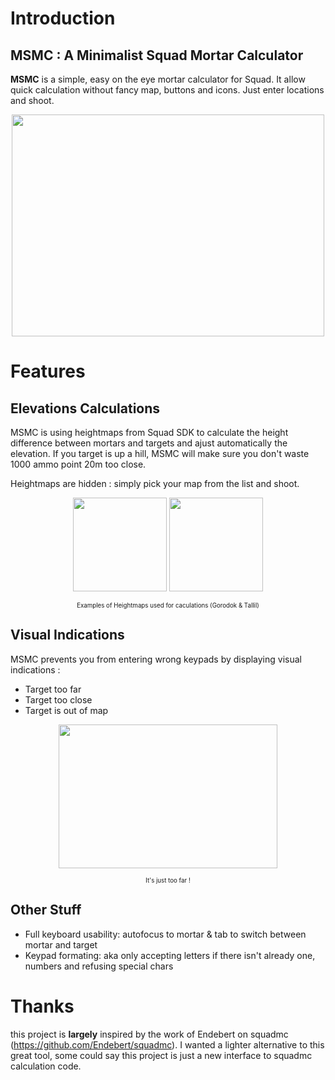 # **Introduction**

## **MSMC** : A Minimalist Squad Mortar Calculator
 
 **MSMC** is a simple, easy on the eye mortar calculator for Squad.
 It allow quick calculation without fancy map, buttons and icons. Just enter locations and shoot.
 
 
 <p align="center">
   <img width="500" height="355" src="https://i.imgur.com/zPo1Wxc.png">
 </p>
 
# **Features**


## **Elevations Calculations**

MSMC is using heightmaps from Squad SDK to calculate the height difference between mortars and targets and ajust automatically the elevation. If you target is up a hill, MSMC will make sure you don't waste 1000 ammo point 20m too close.

Heightmaps are hidden : simply pick your map from the list and shoot.

 <p align="center">
   <img width="150" height="150" src="https://github.com/sh4rkman/MSMC/blob/master/img/heightmaps/gorodok.jpg?raw=true">
      <img width="150" height="150" src="https://github.com/sh4rkman/MSMC/blob/master/img/heightmaps/tallil.jpg?raw=true">
 </p>
  <p align="center"><sub><sup>Examples of Heightmaps used for caculations (Gorodok & Tallil)</sub></sup></p>


## **Visual Indications**

MSMC prevents you from entering wrong keypads by displaying visual indications :
- Target too far
- Target too close
- Target is out of map

 <p align="center">
   <img width="350" height="230" src="https://i.imgur.com/tOb6KtR.png">
 </p>
  <p align="center"><sub><sup>It's just too far !</sub></sup></p>


## **Other Stuff**
- Full keyboard usability: autofocus to mortar & tab to switch between mortar and target
- Keypad formating: aka only accepting letters if there isn't already one, numbers and refusing special chars


# Thanks

this project is **largely** inspired by the work of Endebert on squadmc (https://github.com/Endebert/squadmc).
I wanted a lighter alternative to this great tool, some could say this project is just a new interface to squadmc calculation code.

